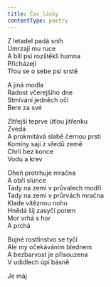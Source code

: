 ```yaml
---
title: Čas lásky
contentType: poetry
---
```


<section>

Z letadel padá sníh  
Umrzají mu ruce  
A bílí psi rozštěkli humna  
Přicházejí  
Třou se o sebe psí srstě

A jiná modla  
Radost včerejšího dne  
Stmívání jedněch očí  
Bere za své

Zítřejší teprve útlou jitřenku  
Zvedá  
A prokmitává slabě černou prstí  
Komíny sají z vředů země  
Chrlí bez konce  
Vodu a krev

Oheň protrhuje mračna  
A obří slunce  
Tady na zemi v průvalech modři  
Tady na zemi v průrvách mračna  
Klade vítěznou nohu  
Hnědá šíj zasyčí potem  
Mor vrhá s hor  
A prchá

Bujné rostlinstvo se tyčí  
Ale my očekáváním blednem  
A bezbarvost je přisouzena  
V udidlech úpí básně

Je máj

</section>
